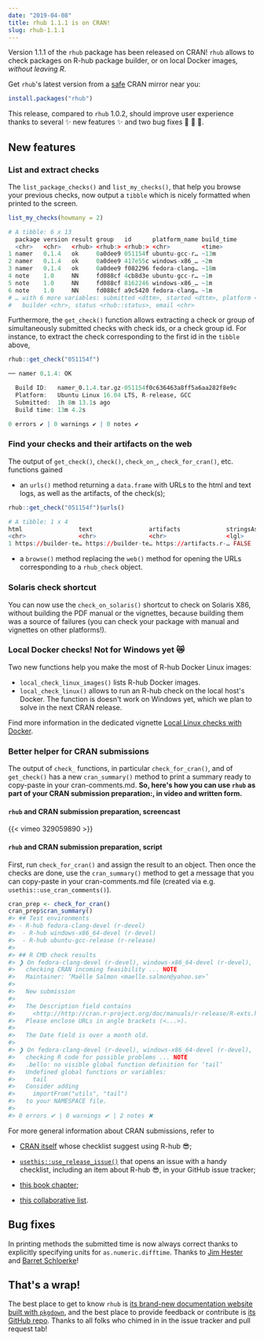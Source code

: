 ```yaml
---
date: "2019-04-08"
title: rhub 1.1.1 is on CRAN!
slug: rhub-1.1.1
---
```


Version 1.1.1 of the `rhub` package has been released on CRAN! `rhub` allows to check packages on R-hub package builder, 
or on local Docker images, _without leaving R_.

Get `rhub`'s latest version from 
a [safe](https://rud.is/b/2019/03/03/cran-mirror-security/) CRAN mirror near
you:

```r
install.packages("rhub")
```

This release, compared to `rhub` 1.0.2, should improve user experience thanks to several :sparkles: new 
features :sparkles: and two bug fixes :wave: :bug: :bug:.


## New features

### List and extract checks

The `list_package_checks()` and `list_my_checks()`, that help you browse your previous checks, now output a `tibble` which is nicely formatted when printed to the screen. 

```r
list_my_checks(howmany = 2)
```

```r
# A tibble: 6 x 13
  package version result group   id      platform_name build_time
  <chr>   <chr>   <rhub> <rhub:> <rhub:> <chr>         <time>    
1 namer   0.1.4   ok     0a0dee9 051154f ubuntu-gcc-r… ~13m      
2 namer   0.1.4   ok     0a0dee9 417e55c windows-x86_… ~2m       
3 namer   0.1.4   ok     0a0dee9 f082296 fedora-clang… ~18m      
4 note    1.0     NN     fd088cf 4cb8d3e ubuntu-gcc-r… ~1m       
5 note    1.0     NN     fd088cf 8162246 windows-x86_… ~1m       
6 note    1.0     NN     fd088cf a9c5420 fedora-clang… ~1m       
# … with 6 more variables: submitted <dttm>, started <dttm>, platform <list>,
#   builder <chr>, status <rhub::status>, email <chr>
```

Furthermore, the `get_check()` function allows extracting a check or group of simultaneously submitted checks with check ids, or a check group id. For instance, to extract the check corresponding to the first id in the `tibble` above,

```r
rhub::get_check("051154f")
```

```r
── namer 0.1.4: OK

  Build ID:   namer_0.1.4.tar.gz-051154f0c636463a8ff5a6aa282f8e9c
  Platform:   Ubuntu Linux 16.04 LTS, R-release, GCC
  Submitted:  1h 8m 13.1s ago
  Build time: 13m 4.2s

0 errors ✔ | 0 warnings ✔ | 0 notes ✔
```

### Find your checks and their artifacts on the web

The output of `get_check()`, `check()`, `check_on_`, `check_for_cran()`,
  etc. functions gained
    
* an `urls()` method returning a `data.frame` with URLs to the html and text logs, as well as the artifacts, of the check(s);
    
```r
rhub::get_check("051154f")$urls()
``` 

```r
# A tibble: 1 x 4
html                text                artifacts             stringsAsFactors
<chr>               <chr>               <chr>                 <lgl>           
1 https://builder-te… https://builder-te… https://artifacts.r-… FALSE   
```
    
* a `browse()` method replacing the `web()` method for opening the URLs corresponding to a `rhub_check` object.

### Solaris check shortcut

You can now use the `check_on_solaris()` shortcut to check on Solaris X86, without building the PDF manual or the vignettes, because building them was 
a source of failures (you can check your package with manual and vignettes on other platforms!).

### Local Docker checks! Not for Windows yet :crying_cat_face:

Two new functions help you make the most of R-hub Docker Linux images:

* `local_check_linux_images()` lists R-hub Docker images.
* `local_check_linux()` allows to run an R-hub check on the local
  host's Docker. The function is doesn't work on Windows yet, which we plan to solve in the next CRAN release.
  
Find more information in the dedicated vignette [Local Linux checks with Docker](https://r-hub.github.io/rhub/articles/local-debugging.html).

### Better helper for CRAN submissions

The output of `check_` functions, in particular `check_for_cran()`, and of `get_check()` has a new `cran_summary()` method to print a summary ready to copy-paste in your cran-comments.md. **So, here's how you can use `rhub` as part of your CRAN submission preparation:, in video and written form.** 

#### `rhub` and CRAN submission preparation, screencast


{{< vimeo 329059890 >}}

#### `rhub` and CRAN submission preparation, script

First, run `check_for_cran()` and assign the result to an object. Then once the checks are done, use the `cran_summary()` method to get a message that you can copy-paste in your cran-comments.md file (created via e.g. `usethis::use_cran_comments()`).

```r
cran_prep <- check_for_cran()
cran_prep$cran_summary()
#> ## Test environments
#> - R-hub fedora-clang-devel (r-devel)
#>  - R-hub windows-x86_64-devel (r-devel)
#>  - R-hub ubuntu-gcc-release (r-release)
#> 
#> ## R CMD check results
#> ❯ On fedora-clang-devel (r-devel), windows-x86_64-devel (r-devel), ubuntu-gcc-release (r-release)
#>   checking CRAN incoming feasibility ... NOTE
#>   Maintainer: ‘Maëlle Salmon <maelle.salmon@yahoo.se>’
#>   
#>   New submission
#>   
#>   The Description field contains
#>     <http://http://cran.r-project.org/doc/manuals/r-release/R-exts.html#The-DESCRIPTION-file>
#>   Please enclose URLs in angle brackets (<...>).
#>   
#>   The Date field is over a month old.
#> 
#> ❯ On fedora-clang-devel (r-devel), windows-x86_64-devel (r-devel), ubuntu-gcc-release (r-release)
#>   checking R code for possible problems ... NOTE
#>   .bello: no visible global function definition for ‘tail’
#>   Undefined global functions or variables:
#>     tail
#>   Consider adding
#>     importFrom("utils", "tail")
#>   to your NAMESPACE file.
#> 
#> 0 errors ✔ | 0 warnings ✔ | 2 notes ✖

```

For more general information about CRAN submissions, refer to 

* [CRAN itself](https://cran.r-project.org//web//packages//submission_checklist.html)
 whose checklist suggest using R-hub :sunglasses:;
 
* [`usethis::use_release_issue()`](https://usethis.r-lib.org/reference/use_release_issue.html) that opens an issue with a handy checklist, including an item about R-hub :sunglasses:, in your GitHub issue tracker;

* [this book chapter](https://r-pkgs.org/release.html#release-process);

* [this collaborative list](https://github.com/ThinkR-open/prepare-for-cran).

## Bug fixes

In printing methods the submitted time is now always correct thanks to explicitly specifying units for `as.numeric.difftime`. Thanks to [Jim Hester](https://github.com/) and [Barret Schloerke](https://github.com/schloerke)!


## That's a wrap!

The best place to get to know `rhub` is [its brand-new documentation website built with `pkgdown`](https://r-hub.github.io/rhub), and the best place to provide feedback or contribute is [its GitHub repo](https://github.com/r-hub/rhub). Thanks to all folks who chimed in in the issue tracker and pull request tab!
